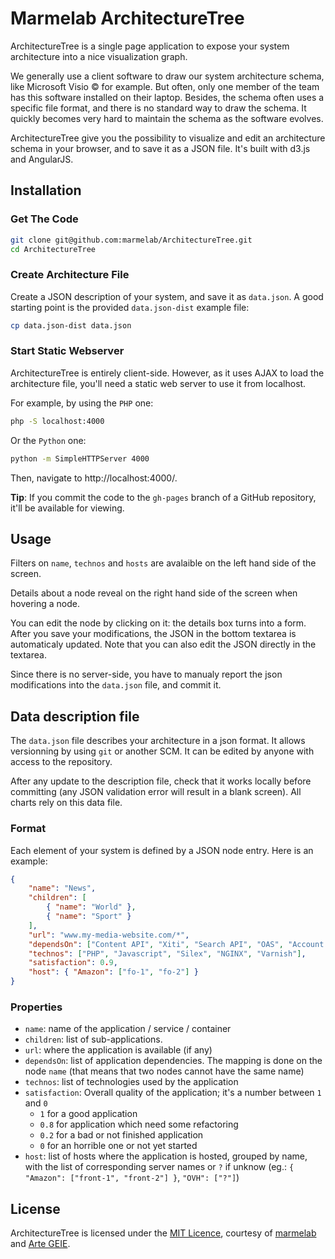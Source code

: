 # Marmelab ArchitectureTree

ArchitectureTree is a single page application to expose your system architecture into a nice visualization graph.

We generally use a client software to draw our system architecture schema, like Microsoft Visio &copy; for example. But often, only one member of the team has this software installed on their laptop. Besides, the schema often uses a specific file format, and there is no standard way to draw the schema. It quickly becomes very hard to maintain the schema as the software evolves.

ArchitectureTree give you the possibility to visualize and edit an architecture schema in your browser, and to save it as a JSON file. It's built with d3.js and AngularJS.

## Installation

### Get The Code

```bash
git clone git@github.com:marmelab/ArchitectureTree.git
cd ArchitectureTree
```

### Create Architecture File

Create a JSON description of your system, and save it as `data.json`. A good starting point is the provided `data.json-dist` example file:

```bash
cp data.json-dist data.json
```

### Start Static Webserver

ArchitectureTree is entirely client-side. However, as it uses AJAX to load the architecture file, you'll need a static web server to use it from localhost.

For example, by using the `PHP` one:

```bash
php -S localhost:4000
```

Or the `Python` one:

```bash
python -m SimpleHTTPServer 4000
```

Then, navigate to http://localhost:4000/.

**Tip**: If you commit the code to the `gh-pages` branch of a GitHub repository, it'll be available for viewing.

## Usage

Filters on `name`, `technos` and `hosts` are avalaible on the left hand side of the screen.

Details about a node reveal on the right hand side of the screen when hovering a node.

You can edit the node by clicking on it: the details box turns into a form. After you save your modifications, the JSON in the bottom textarea is automaticaly updated. Note that you can also edit the JSON directly in the textarea.

Since there is no server-side, you have to manualy report the json modifications into the `data.json` file, and commit it.

## Data description file

The `data.json` file describes your architecture in a json format.
It allows versionning by using `git` or another SCM. It can be edited by anyone with access to the repository.

After any update to the description file, check that it works locally before committing (any JSON validation error will result in a blank screen). 
All charts rely on this data file.

### Format

Each element of your system is defined by a JSON node entry. Here is an example:

```json
{
    "name": "News",
    "children": [
        { "name": "World" },
        { "name": "Sport" }
    ],
    "url": "www.my-media-website.com/*",
    "dependsOn": ["Content API", "Xiti", "Search API", "OAS", "Account API", "    Picture API", "Router API"],    
    "technos": ["PHP", "Javascript", "Silex", "NGINX", "Varnish"],  
    "satisfaction": 0.9,
    "host": { "Amazon": ["fo-1", "fo-2"] }
}
```

### Properties

* `name`: name of the application / service / container
* `children`: list of sub-applications.
* `url`: where the application is available (if any)
* `dependsOn`: list of application dependencies. The mapping is done on the node `name` (that means that two nodes cannot have the same name)
* `technos`: list of technologies used by the application
* `satisfaction`: Overall quality of the application; it's a number between `1` and `0`
  * `1` for a good application
  * `0.8` for application which need some refactoring
  * `0.2` for a bad or not finished application
  * `0` for an horrible one or not yet started
* `host`: list of hosts where the application is hosted, grouped by name, with the list of corresponding server names or `?` if unknow (eg.: `{ "Amazon": ["front-1", "front-2"] }`, `"OVH": ["?"]`)

## License

ArchitectureTree is licensed under the [MIT Licence](LICENSE), courtesy of [marmelab](http://marmelab.com) and [Arte GEIE](https://github.com/ArteGEIE).
